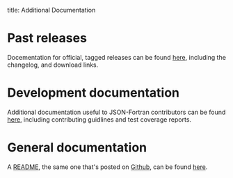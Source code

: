 title: Additional Documentation

# Past releases

Docementation for official, tagged releases can be found
[here](releases/index.html), including the changelog, and download links.

# Development documentation

Additional documentation useful to JSON-Fortran contributors can be
found [here](development-resources/index.html), including contributing guidlines
and test coverage reports.

# General documentation

A [README](README.html), the same one that's posted on
[Github](https://github.com/jacobwilliams/json-fortran), can be found
[here](README.html).
